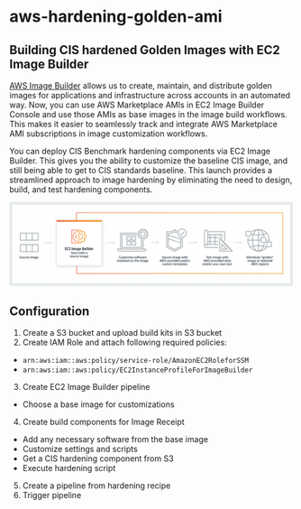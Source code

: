 # aws-hardening-golden-ami

## Building CIS hardened Golden Images with EC2 Image Builder
[AWS Image Builder](https://docs.aws.amazon.com/imagebuilder/latest/userguide/what-is-image-builder.html) allows us to create, maintain, and distribute golden images for applications and infrastructure across accounts in an automated way. Now, you can use AWS Marketplace AMIs in EC2 Image Builder Console and use those AMIs as base images in the image build workflows. This makes it easier to seamlessly track and integrate AWS Marketplace AMI subscriptions in image customization workflows.

You can deploy CIS Benchmark hardening components via EC2 Image Builder. This gives you the ability to customize the baseline CIS image, and still being able to get to CIS standards baseline. This launch provides a streamlined approach to image hardening by eliminating the need to design, build, and test hardening components.

![Hardening workflow](images/hardeningAMIs.png)

## Configuration
1. Create a S3 bucket and upload build kits in S3 bucket
2. Create IAM Role and attach following required policies:
  - `arn:aws:iam::aws:policy/service-role/AmazonEC2RoleforSSM`
  - `arn:aws:iam::aws:policy/EC2InstanceProfileForImageBuilder`
3. Create EC2 Image Builder pipeline
  - Choose a base image for customizations
4. Create build components for Image Receipt
  - Add any necessary software from the base image
  - Customize settings and scripts 
  - Get a CIS hardening component from S3
  - Execute hardening script
5. Create a pipeline from hardening recipe
6. Trigger pipeline
